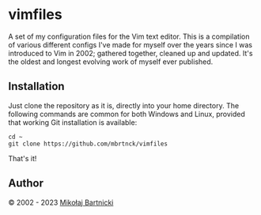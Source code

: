 # vimfiles

A set of my configuration files for the Vim text editor. This is a
compilation of various different configs I've made for myself over the
years since I was introduced to Vim in 2002; gathered together, cleaned
up and updated. It's the oldest and longest evolving work of myself
ever published.

## Installation

Just clone the repository as it is, directly into your home directory. The
following commands are common for both Windows and Linux, provided that
working Git installation is available:

    cd ~
    git clone https://github.com/mbrtnck/vimfiles

That's it!

## Author

&copy; 2002 - 2023 [Mikołaj Bartnicki](mailto://mikolaj@bartnicki.org)
